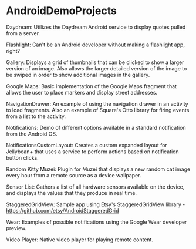AndroidDemoProjects
===================

Daydream: Utilizes the Daydream Android service to display quotes pulled from a server.

Flashlight: Can't be an Android developer without making a flashlight app, right?

Gallery: Displays a grid of thumbnails that can be clicked to show a larger version of an image. Also allows the larger detailed version of the image to be swiped in order to show additional images in the gallery.

Google Maps: Basic implementation of the Google Maps fragment that allows the user to place markers and display street addresses.

NavigationDrawer: An example of using the navigation drawer in an activity to load fragments. Also an example of Square's Otto library for firing events from a list to the activity.

Notifications: Demo of different options available in a standard notification from the Android OS.

NotificationsCustomLayout: Creates a custom expanded layout for Jellybean+ that uses a service to perform actions based on notification button clicks.

Random Kitty Muzei: Plugin for Muzei that displays a new random cat image every hour from a remote source as a device wallpaper.

Sensor List: Gathers a list of all hardware sensors available on the device, and displays the values that they produce in real time.

StaggeredGridView: Sample app using Etsy's StaggeredGridView library - https://github.com/etsy/AndroidStaggeredGrid

Wear: Examples of possible notifications using the Google Wear developer preview.

Video Player: Native video player for playing remote content.